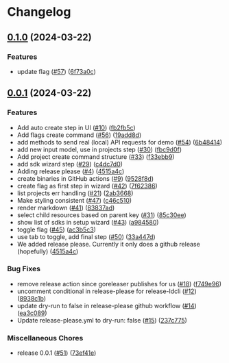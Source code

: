 # Changelog

## [0.1.0](https://github.com/launchdarkly/ldcli/compare/v0.0.1...v0.1.0) (2024-03-22)


### Features

* update flag ([#57](https://github.com/launchdarkly/ldcli/issues/57)) ([6f73a0c](https://github.com/launchdarkly/ldcli/commit/6f73a0cb3df3fb2e6f210f6adf0ab40893c5a3cb))

## [0.0.1](https://github.com/launchdarkly/ldcli/compare/v1.1.4...v0.0.1) (2024-03-22)


### Features

* Add auto create step in UI ([#10](https://github.com/launchdarkly/ldcli/issues/10)) ([fb2fb5c](https://github.com/launchdarkly/ldcli/commit/fb2fb5cf202af0966c264d217d92958174be250b))
* Add flags create command ([#56](https://github.com/launchdarkly/ldcli/issues/56)) ([19add8d](https://github.com/launchdarkly/ldcli/commit/19add8d1daa0c60a510d29697996f74660233a2d))
* add methods to send real (local) API requests for demo ([#54](https://github.com/launchdarkly/ldcli/issues/54)) ([6b48414](https://github.com/launchdarkly/ldcli/commit/6b48414eafaf7590e5cab9b5700abbe0dce363c8))
* add new input model, use in projects step ([#30](https://github.com/launchdarkly/ldcli/issues/30)) ([fbc9d0f](https://github.com/launchdarkly/ldcli/commit/fbc9d0fe55caf8977fa5279adb6dd250f056819a))
* Add project create command structure ([#33](https://github.com/launchdarkly/ldcli/issues/33)) ([f33ebb9](https://github.com/launchdarkly/ldcli/commit/f33ebb9b60a46cb7cd0710f7e21d29d54cbe6584))
* add sdk wizard step ([#29](https://github.com/launchdarkly/ldcli/issues/29)) ([c4dc7d0](https://github.com/launchdarkly/ldcli/commit/c4dc7d0b4e6b540a14243a399982f7930f067ea8))
* Adding release please ([#4](https://github.com/launchdarkly/ldcli/issues/4)) ([4515a4c](https://github.com/launchdarkly/ldcli/commit/4515a4c06a29c4c08fa7cb821cd424a6f60e898b))
* create binaries in GitHub actions ([#9](https://github.com/launchdarkly/ldcli/issues/9)) ([9528f8d](https://github.com/launchdarkly/ldcli/commit/9528f8d6ddf07bc7f2ca947248e858b423d7329d))
* create flag as first step in wizard ([#42](https://github.com/launchdarkly/ldcli/issues/42)) ([7f62386](https://github.com/launchdarkly/ldcli/commit/7f6238627212c4000cab99ad0506e25843fbedbc))
* list projects err handling ([#21](https://github.com/launchdarkly/ldcli/issues/21)) ([2ab3668](https://github.com/launchdarkly/ldcli/commit/2ab3668be4a6cf2ef04dfd5fe25a3d14801030e6))
* Make styling consistent ([#47](https://github.com/launchdarkly/ldcli/issues/47)) ([c46c510](https://github.com/launchdarkly/ldcli/commit/c46c5107bc729c5b93e375a5e813ad18f7862046))
* render markdown ([#41](https://github.com/launchdarkly/ldcli/issues/41)) ([83837ad](https://github.com/launchdarkly/ldcli/commit/83837adaf884f0d0aaa55420494a6a77b065a5da))
* select child resources based on parent key ([#31](https://github.com/launchdarkly/ldcli/issues/31)) ([85c30ee](https://github.com/launchdarkly/ldcli/commit/85c30eed5ecd2c0346e05163a5b7f805f73c98ce))
* show list of sdks in setup wizard ([#43](https://github.com/launchdarkly/ldcli/issues/43)) ([a984580](https://github.com/launchdarkly/ldcli/commit/a9845803e6d86071dc47a5016f78a9c62e7db335))
* toggle flag ([#45](https://github.com/launchdarkly/ldcli/issues/45)) ([ac3b5c3](https://github.com/launchdarkly/ldcli/commit/ac3b5c32db48da37258f41d7004079978fe0becc))
* use tab to toggle, add final step ([#50](https://github.com/launchdarkly/ldcli/issues/50)) ([33a447d](https://github.com/launchdarkly/ldcli/commit/33a447d4ab473a581a24e1e9351ff4b0ca9efc10))
* We added release please. Currently it only does a github release (hopefully) ([4515a4c](https://github.com/launchdarkly/ldcli/commit/4515a4c06a29c4c08fa7cb821cd424a6f60e898b))


### Bug Fixes

* remove release action since goreleaser publishes for us ([#18](https://github.com/launchdarkly/ldcli/issues/18)) ([f749e96](https://github.com/launchdarkly/ldcli/commit/f749e965fc35e39ed2623673b4e46fc4d9e220e6))
* uncomment conditional in release-please for release-ldcli ([#12](https://github.com/launchdarkly/ldcli/issues/12)) ([8938c1b](https://github.com/launchdarkly/ldcli/commit/8938c1b79e36dc5f227f0c8fd020b00053464f39))
* update dry-run to false in release-please github workflow ([#14](https://github.com/launchdarkly/ldcli/issues/14)) ([ea3c089](https://github.com/launchdarkly/ldcli/commit/ea3c089fc4be846bbe341feaa277ce7fd0b25526))
* Update release-please.yml to dry-run: false ([#15](https://github.com/launchdarkly/ldcli/issues/15)) ([237c775](https://github.com/launchdarkly/ldcli/commit/237c775937a96f11b9e7c8415a8c62df445187b2))


### Miscellaneous Chores

* release 0.0.1 ([#51](https://github.com/launchdarkly/ldcli/issues/51)) ([73ef41e](https://github.com/launchdarkly/ldcli/commit/73ef41e7cef0715ee20918fae6c14a026ea477f9))
